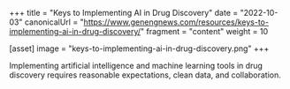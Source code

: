 +++
title = "Keys to Implementing AI in Drug Discovery"
date = "2022-10-03"
canonicalUrl = "https://www.genengnews.com/resources/keys-to-implementing-ai-in-drug-discovery/"
fragment = "content"
weight = 10

[asset]
    image = "keys-to-implementing-ai-in-drug-discovery.png"
+++

Implementing artificial intelligence and machine learning tools in drug 
discovery requires reasonable expectations, clean data, and collaboration.
